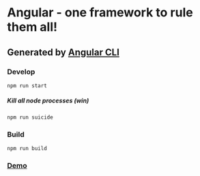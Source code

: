 # Angular - one framework to rule them all!

## Generated by [Angular CLI](https://github.com/angular/angular-cli)

### Develop
`npm run start`

##### Kill all node processes (win)
`npm run suicide`

### Build
`npm run build`

### [Demo](https://m16peter.github.io/ngx/#/)
